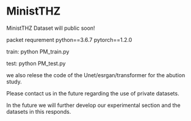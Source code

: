 # MinistTHZ
MinistTHZ Dataset will public soon!

packet requrement
python==3.6.7
pytorch==1.2.0

train:
python PM_train.py

test:
python PM_test.py

we also relese the code of the Unet/esrgan/transformer for the abution study.

Please contact us in the future regarding the use of private datasets.

In the future we will further develop our experimental section and the datasets in this responds.
